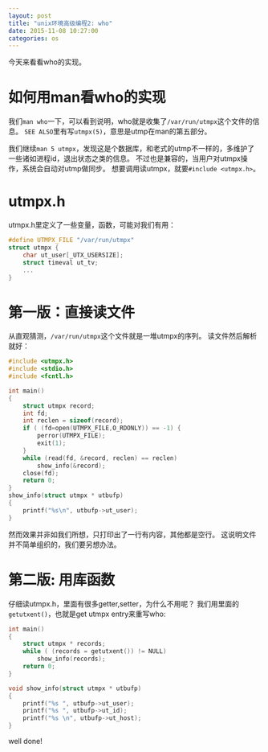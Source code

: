 ```yaml
---
layout: post
title: "unix环境高级编程2: who"
date: 2015-11-08 10:27:00
categories: os
---
```


今天来看看who的实现。

# 如何用man看who的实现

我们`man who`一下，可以看到说明，who就是收集了`/var/run/utmpx`这个文件的信息。
`SEE ALSO`里有写`utmpx(5)`，意思是utmp在man的第五部分。

我们继续`man 5 utmpx`，发现这是个数据库，和老式的utmp不一样的，多维护了一些诸如进程id，退出状态之类的信息。
不过也是兼容的，当用户对utmpx操作，系统会自动对utmp做同步。
想要调用读utmpx，就要`#include <utmpx.h>`。

# utmpx.h

utmpx.h里定义了一些变量，函数，可能对我们有用：

```c
#define UTMPX_FILE "/var/run/utmpx"
struct utmpx {
    char ut_user[_UTX_USERSIZE];
    struct timeval ut_tv;
    ...
}
```

# 第一版：直接读文件

从直观猜测，`/var/run/utmpx`这个文件就是一堆utmpx的序列。
读文件然后解析就好：

```c
#include <utmpx.h>
#include <stdio.h>
#include <fcntl.h>

int main()
{
    struct utmpx record;
    int fd;
    int reclen = sizeof(record);
    if ( (fd=open(UTMPX_FILE,O_RDONLY)) == -1) {
        perror(UTMPX_FILE);
        exit(1);
    }
    while (read(fd, &record, reclen) == reclen)
        show_info(&record);
    close(fd);
    return 0;
}
show_info(struct utmpx * utbufp)
{
    printf("%s\n", utbufp->ut_user);
}
```

然而效果并非如我们所想，只打印出了一行有内容，其他都是空行。
这说明文件并不简单组织的，我们要另想办法。

# 第二版: 用库函数

仔细读utmpx.h，里面有很多getter,setter，为什么不用呢？
我们用里面的`getutxent()`，也就是get utmpx entry来重写who:

```c
int main()
{
    struct utmpx * records;
    while ( (records = getutxent()) != NULL)
        show_info(records);
    return 0;
}

void show_info(struct utmpx * utbufp)
{
    printf("%s ", utbufp->ut_user);
    printf("%s ", utbufp->ut_id);
    printf("%s \n", utbufp->ut_host);
}
```

well done!
